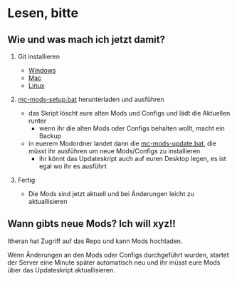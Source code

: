 # Lesen, bitte

## Wie und was mach ich jetzt damit?

1. Git installieren
    - [Windows](https://git-scm.com/download/win)
    - [Mac](https://git-scm.com/download/mac)
    - [Linux](https://git-scm.com/download/linux)

2. [mc-mods-setup.bat](https://github.com/Ljabert/mc-huliensohn-mods/blob/master/mc-mods-setup.bat) herunterladen und ausführen
    - das Skript löscht eure alten Mods und Configs und lädt die Aktuellen runter
        - wenn ihr die alten Mods oder Configs behalten wollt, macht ein Backup
    - in euerem Modordner landet dann die [mc-mods-update.bat](https://github.com/Ljabert/mc-huliensohn-mods/blob/master/mc-mods-update.bat), die müsst ihr ausführen um neue Mods/Configs zu installieren
        - ihr könnt das Updateskript auch auf euren Desktop legen, es ist egal wo ihr es ausführt

3. Fertig
    - Die Mods sind jetzt aktuell und bei Änderungen leicht zu aktuallisieren

## Wann gibts neue Mods? Ich will xyz!!

Itheran hat Zugriff auf das Repo und kann Mods hochladen.

Wenn Änderungen an den Mods oder Configs durchgeführt wurden, startet der Server eine Minute später automatisch neu und ihr müsst eure Mods über das Updateskript aktuallisieren.


